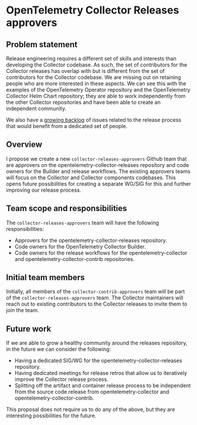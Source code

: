 # OpenTelemetry Collector Releases approvers

## Problem statement

Release engineering requires a different set of skills and interests than developing the Collector
codebase. As such, the set of contributors for the Collector releases has overlap with but is
different from the set of contributors for the Collector codebase. We are missing out on retaining
people who are more interested in these aspects. We can see this with the examples of the
OpenTelemetry Operator repository and the OpenTelemetry Collector Helm Chart repository; they are
able to work independently from the other Collector repositories and have been able to create an
independent community. 

We also have a [growing backlog][1] of issues related to the release process that would benefit from
a dedicated set of people.

## Overview 

I propose we create a new `collector-releases-approvers` Github team that are approvers on the
opentelemetry-collector-releases repository and code owners for the Builder and release workflows.
The existing approvers teams will focus on the Collector and Collector components codebases. This
opens future possibilities for creating a separate WG/SIG for this and further improving our release
process.

## Team scope and responsibilities

The `collector-releases-approvers` team will have the following responsibilities:

- Approvers for the opentelemetry-collector-releases repository.
- Code owners for the OpenTelemetry Collector Builder.
- Code owners for the release workflows for the opentelemetry-collector and
  opentelemetry-collector-contrib repositories.

## Initial team members

Initially, all members of the `collector-contrib-approvers` team will be part of the
`collector-releases-approvers` team. The Collector maintainers will reach out to existing
contributors to the Collector releases to invite them to join the team.

## Future work

If we are able to grow a healthy community around the releases repository, in the future we can
consider the following:

- Having a dedicated SIG/WG for the opentelemetry-collector-releases repository.
- Having dedicated meetings for release retros that allow us to iteratively improve the Collector
  release process.
- Splitting off the artifact and container release process to be independent from the source code
  release from opentelemetry-collector and opentelemetry-collector-contrib.

This proposal does not require us to do any of the above, but they are interesting possibilities for
the future.

[1]: https://github.com/search?q=org%3Aopen-telemetry+label%3Arelease-retro++&type=issues&state=open
